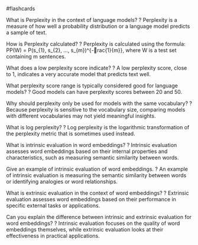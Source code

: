 #flashcards

What is Perplexity in the context of language models?
?
Perplexity is a measure of how well a probability distribution or a language model predicts a sample of text.

How is Perplexity calculated?
?
Perplexity is calculated using the formula: PP(W) = P(s_{1}, s_{2}, ..., s_{m})^{-rac{1}{m}}, where W is a test set containing m sentences.

What does a low perplexity score indicate?
?
A low perplexity score, close to 1, indicates a very accurate model that predicts text well.

What perplexity score range is typically considered good for language models?
?
Good models can have perplexity scores between 20 and 50.

Why should perplexity only be used for models with the same vocabulary?
?
Because perplexity is sensitive to the vocabulary size, comparing models with different vocabularies may not yield meaningful insights.

What is log perplexity?
?
Log perplexity is the logarithmic transformation of the perplexity metric that is sometimes used instead.

What is intrinsic evaluation in word embeddings?
?
Intrinsic evaluation assesses word embeddings based on their internal properties and characteristics, such as measuring semantic similarity between words.

Give an example of intrinsic evaluation of word embeddings.
?
An example of intrinsic evaluation is measuring the semantic similarity between words or identifying analogies or word relationships.

What is extrinsic evaluation in the context of word embeddings?
?
Extrinsic evaluation assesses word embeddings based on their performance in specific external tasks or applications.

Can you explain the difference between intrinsic and extrinsic evaluation for word embeddings?
?
Intrinsic evaluation focuses on the quality of word embeddings themselves, while extrinsic evaluation looks at their effectiveness in practical applications.

